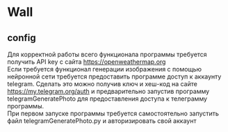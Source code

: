 # Wall
## config
Для корректной работы всего функционала программы требуется получить API key с сайта https://openweathermap.org
<br />Если требуется функционал генерации изображения с помощью нейронной сети требуется предоставить программе доступ к аккаунту telegram. Сделать это можно получив ключ и хеш-код на сайте https://my.telegram.org/auth и предварительно запустив программу telegramGeneratePhoto для предоставления доступа к телеграмму программы.
<br /> При первом запуске программы требуется самостоятельно запустить файл telegramGeneratePhoto.py и авторизировать свой аккаунт


